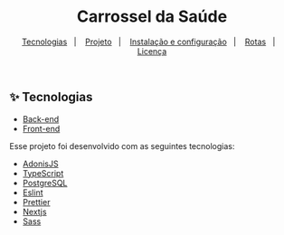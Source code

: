 <h1 align="center">Carrossel da Saúde</h1>

<p align="center">
  <a href="#-tecnologias">Tecnologias</a>&nbsp;&nbsp;&nbsp;|&nbsp;&nbsp;&nbsp;
  <a href="#-projeto">Projeto</a>&nbsp;&nbsp;&nbsp;|&nbsp;&nbsp;&nbsp;
  <a href="#-instalação-e-configuração">Instalação e configuração</a>&nbsp;&nbsp;&nbsp;|&nbsp;&nbsp;&nbsp;
  <a href="#-rotas">Rotas</a>&nbsp;&nbsp;&nbsp;|&nbsp;&nbsp;&nbsp;
  <a href="#-licença">Licença</a>
</p>

<br>

## ✨ Tecnologias

+ [Back-end](https://github.com/jaovito/canopus-test/tree/main/backend)
+ [Front-end](https://github.com/jaovito/canopus-test/tree/main/web)

Esse projeto foi desenvolvido com as seguintes tecnologias:

- [AdonisJS](https://adonisjs.com)
- [TypeScript](https://www.typescriptlang.org)
- [PostgreSQL](https://www.postgresql.org)
- [Eslint](https://eslint.org)
- [Prettier](https://prettier.io)
- [Nextjs](https://nextjs.org)
- [Sass](https://sass-lang.com)
